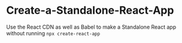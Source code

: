 # Create-a-Standalone-React-App
Use the React CDN as well as Babel to make a Standalone React app without running `npx create-react-app`

